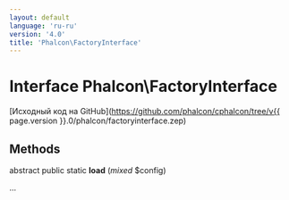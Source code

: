 ```yaml
---
layout: default
language: 'ru-ru'
version: '4.0'
title: 'Phalcon\FactoryInterface'
---
```

# Interface **Phalcon\FactoryInterface**

[Исходный код на GitHub](https://github.com/phalcon/cphalcon/tree/v{{ page.version }}.0/phalcon/factoryinterface.zep)

## Methods

abstract public static **load** (*mixed* $config)

...
